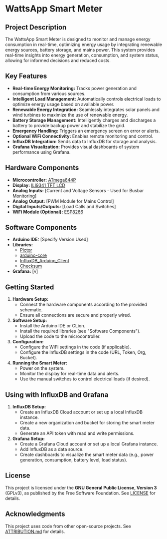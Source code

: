 # WattsApp Smart Meter

## Project Description

The WattsApp Smart Meter is designed to monitor and manage energy consumption in real-time, optimizing energy usage by integrating renewable energy sources, battery storage, and mains power. This system provides real-time insights into energy generation, consumption, and system status, allowing for informed decisions and reduced costs.

## Key Features

* **Real-time Energy Monitoring:** Tracks power generation and consumption from various sources.
* **Intelligent Load Management:** Automatically controls electrical loads to optimize energy usage based on available power.
* **Renewable Energy Integration:** Seamlessly integrates solar panels and wind turbines to maximize the use of renewable energy.
* **Battery Storage Management:** Intelligently charges and discharges a battery to provide backup power and stabilize the grid.
* **Emergency Handling:** Triggers an emergency screen on error or alerts.
* **Optional WiFi Connectivity:** Enables remote monitoring and control.
* **InfluxDB Integration:** Sends data to InfluxDB for storage and analysis.
* **Grafana Visualization:** Provides visual dashboards of system performance using Grafana.

## Hardware Components

* **Microcontroller:** [ATmega644P](https://www.microchip.com/en-us/product/atmega644p)
* **Display:** [ILI9341 TFT LCD](https://www.amazon.co.uk/Serial-Touch-Panel-Display-Module/dp/B0749N3S33)
* **Analog Inputs:** [Current and Voltage Sensors - Used for Busbar Monitoring]
* **Analog Output:** [PWM Module for Mains Control]
* **Digital Inputs/Outputs:** [Load Calls and Switches]
* **WiFi Module (Optional):** [ESP8266](https://www.espressif.com/en/products/socs/esp8266)

## Software Components

* **Arduino IDE:** [Specify Version Used]
* **Libraries:**
  * [Pictor](https://github.com/TBTerra/pictor/)
  * [arduino-core](https://github.com/arduino/ArduinoCore-avr/tree/master)
  * [InfluxDB_Arduino_Client](https://github.com/tobiasschuerg/InfluxDB-Client-for-Arduino)
  * [Checksum](https://github.com/bolderflight/checksum)
* **Grafana:** [v]

## Getting Started

1. **Hardware Setup:**
    * Connect the hardware components according to the provided schematic.
    * Ensure all connections are secure and properly wired.
2. **Software Setup:**
    * Install the Arduino IDE or CLion.
    * Install the required libraries (see "Software Components").
    * Upload the code to the microcontroller.
3. **Configuration:**
    * Configure the WiFi settings in the code (if applicable).
    * Configure the InfluxDB settings in the code (URL, Token, Org, Bucket).
4. **Running the Smart Meter:**
    * Power on the system.
    * Monitor the display for real-time data and alerts.
    * Use the manual switches to control electrical loads (if desired).

## Using with InfluxDB and Grafana

1. **InfluxDB Setup:**
    * Create an InfluxDB Cloud account or set up a local InfluxDB instance.
    * Create a new organization and bucket for storing the smart meter data.
    * Generate an API token with read and write permissions.
2. **Grafana Setup:**
    * Create a Grafana Cloud account or set up a local Grafana instance.
    * Add InfluxDB as a data source.
    * Create dashboards to visualize the smart meter data (e.g., power generation, consumption, battery level, load status).

## License

This project is licensed under the **GNU General Public License, Version 3** (GPLv3), as published by the Free Software Foundation. See [LICENSE](./LICENSE) for details.

## Acknowledgments

This project uses code from other open-source projects. See [ATTRIBUTION.md](./ATTRIBUTION.md) for details.
